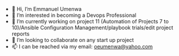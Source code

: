 - 👋 Hi, I’m Emmanuel Umenwa
- 👀 I’m interested in becoming a Devops Professional
- 🌱 I’m currently working on project 11 (Automation of Projects 7 to 10)/Ansible Configuration Management/playbook trials/edit project reports
- 💞️ I’m looking to collaborate on any start up project
- 📫 I can be reached via my email: oeumenwa@yahoo.com

<!---
eoumenwa/eoumenwa is a ✨ special ✨ repository because its `README.md` (this file) appears on your GitHub profile.
You can click the Preview link to take a look at your changes.
--->

